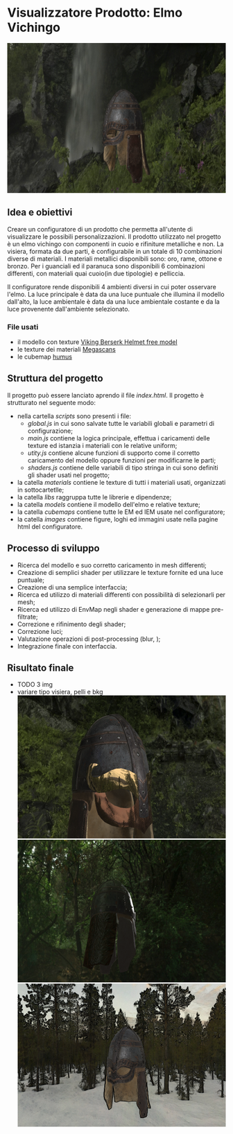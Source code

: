 # Visualizzatore Prodotto: Elmo Vichingo

![](images/default.png)

## Idea e obiettivi
Creare un configuratore di un prodotto che permetta all'utente di visualizzare le possibili personalizzazioni.
Il prodotto utilizzato nel progetto è un elmo vichingo con componenti in cuoio e rifiniture metalliche e non.
La visiera, formata da due parti, è configurabile in un totale di 10 combinazioni diverse di materiali.
I materiali metallici disponibili sono: oro, rame, ottone e bronzo.
Per i guanciali ed il paranuca sono disponibili 6 combinazioni differenti, con materiali quai cuoio(in due tipologie) e pelliccia. 

Il configuratore rende disponibili 4 ambienti diversi in cui poter osservare l'elmo.
La luce principale è data da una luce puntuale che illumina il modello dall'alto, la luce ambientale è data da una luce ambientale costante e da la luce provenente dall'ambiente selezionato.

### File usati
* il modello con texture [Viking Berserk Helmet free model](http://creativecommons.org/licenses/by/4.0/)
* le texture dei materiali [Megascans](https://quixel.com/megascans/home?search=brass&assetId=se4nbarc)
* le cubemap [humus](https://www.humus.name/index.php?page=Textures&start=56)


## Struttura del progetto
Il progetto può essere lanciato aprendo il file *index.html*.
Il progetto è strutturato nel seguente modo:
* nella cartella *scripts* sono presenti i file:
  * *global.js* in cui sono salvate tutte le variabili globali e parametri di configurazione;
  * *main.js* contiene la logica principale, effettua i caricamenti delle texture ed istanzia i materiali con le relative uniform;
  * *utity.js* contiene alcune funzioni di supporto come il corretto caricamento del modello oppure funzioni per modificarne le parti;
  * *shaders.js* contiene delle variabili di tipo stringa in cui sono definiti gli shader usati nel progetto;
* la catella *materials* contiene le texture di tutti i materiali usati, organizzati in sottocartetlle; 
* la catella *libs* raggruppa tutte le librerie e dipendenze;
* la catella *models* contiene il modello dell'elmo e relative texture;
* la catella *cubemaps* contiene tutte le EM ed IEM usate nel configuratore;
* la catella *images* contiene figure, loghi ed immagini usate nella pagine html del configuratore.


## Processo di sviluppo
* Ricerca del modello e suo corretto caricamento in mesh differenti;
* Creazione di semplici shader per utilizzare le texture fornite ed una luce puntuale;
* Creazione di una semplice interfaccia;
* Ricerca ed utilizzo di materiali differenti con possibilità di selezionarli per mesh;
* Ricerca ed utilizzo di EnvMap negli shader e generazione di mappe pre-filtrate;
* Correzione e rifinimento degli shader;
* Correzione luci;
* Valutazione operazioni di post-processing (blur, );
* Integrazione finale con interfaccia.


## Risultato finale
* TODO 3 img
* variare tipo visiera, pelli e bkg
![](images/metal.png)
![](images/leather.png)
![](images/filter.png)


